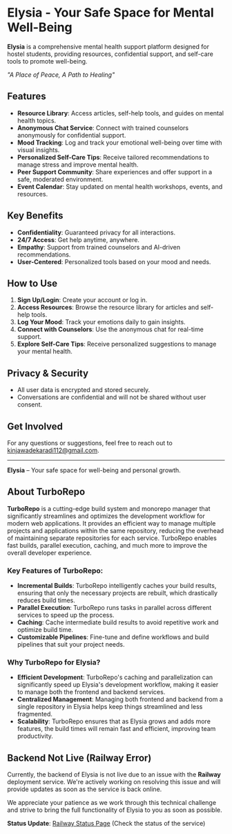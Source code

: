 # Elysia - Your Safe Space for Mental Well-Being

**Elysia** is a comprehensive mental health support platform designed for hostel students, providing resources, confidential support, and self-care tools to promote well-being.

_"A Place of Peace, A Path to Healing"_

## Features

- **Resource Library**: Access articles, self-help tools, and guides on mental health topics.
- **Anonymous Chat Service**: Connect with trained counselors anonymously for confidential support.
- **Mood Tracking**: Log and track your emotional well-being over time with visual insights.
- **Personalized Self-Care Tips**: Receive tailored recommendations to manage stress and improve mental health.
- **Peer Support Community**: Share experiences and offer support in a safe, moderated environment.
- **Event Calendar**: Stay updated on mental health workshops, events, and resources.

## Key Benefits

- **Confidentiality**: Guaranteed privacy for all interactions.
- **24/7 Access**: Get help anytime, anywhere.
- **Empathy**: Support from trained counselors and AI-driven recommendations.
- **User-Centered**: Personalized tools based on your mood and needs.

## How to Use

1. **Sign Up/Login**: Create your account or log in.
2. **Access Resources**: Browse the resource library for articles and self-help tools.
3. **Log Your Mood**: Track your emotions daily to gain insights.
4. **Connect with Counselors**: Use the anonymous chat for real-time support.
5. **Explore Self-Care Tips**: Receive personalized suggestions to manage your mental health.

## Privacy & Security

- All user data is encrypted and stored securely.
- Conversations are confidential and will not be shared without user consent.

## Get Involved

For any questions or suggestions, feel free to reach out to [kinjawadekaradi112@gmail.com](mailto:kinjawadekaradi112@gmail.com).

---

**Elysia** – Your safe space for well-being and personal growth.

## About TurboRepo

**TurboRepo** is a cutting-edge build system and monorepo manager that significantly streamlines and optimizes the development workflow for modern web applications. It provides an efficient way to manage multiple projects and applications within the same repository, reducing the overhead of maintaining separate repositories for each service. TurboRepo enables fast builds, parallel execution, caching, and much more to improve the overall developer experience.

### Key Features of TurboRepo:

- **Incremental Builds**: TurboRepo intelligently caches your build results, ensuring that only the necessary projects are rebuilt, which drastically reduces build times.
- **Parallel Execution**: TurboRepo runs tasks in parallel across different services to speed up the process.
- **Caching**: Cache intermediate build results to avoid repetitive work and optimize build time.
- **Customizable Pipelines**: Fine-tune and define workflows and build pipelines that suit your project needs.

### Why TurboRepo for Elysia?

- **Efficient Development**: TurboRepo's caching and parallelization can significantly speed up Elysia's development workflow, making it easier to manage both the frontend and backend services.
- **Centralized Management**: Managing both frontend and backend from a single repository in Elysia helps keep things streamlined and less fragmented.
- **Scalability**: TurboRepo ensures that as Elysia grows and adds more features, the build times will remain fast and efficient, improving team productivity.

## Backend Not Live (Railway Error)

Currently, the backend of Elysia is not live due to an issue with the **Railway** deployment service. We're actively working on resolving this issue and will provide updates as soon as the service is back online.

We appreciate your patience as we work through this technical challenge and strive to bring the full functionality of Elysia to you as soon as possible.

**Status Update**: [Railway Status Page](https://status.railway.app/) (Check the status of the service)
